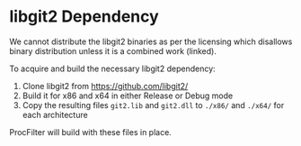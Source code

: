 libgit2 Dependency
==================

We cannot distribute the libgit2 binaries as per the licensing which disallows binary distribution unless it is a combined work (linked).

To acquire and build the necessary libgit2 dependency:

1) Clone libgit2 from https://github.com/libgit2/
2) Build it for x86 and x64 in either Release or Debug mode
3) Copy the resulting files `git2.lib` and `git2.dll` to `./x86/` and `./x64/` for each architecture

ProcFilter will build with these files in place.
